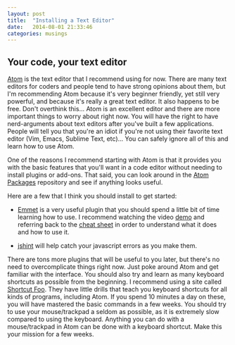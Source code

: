 ```yaml
---
layout: post
title:  "Installing a Text Editor"
date:   2014-08-01 21:33:46
categories: musings
---
```


## Your code, your text editor

[Atom](https://atom.io) is the text editor that I recommend using for now. There are many text editors for coders and people tend to have strong opinions about them, but I'm recommending Atom because it's very beginner friendly, yet still very powerful, and because it's really a great text editor. It also happens to be free. Don't overthink this... Atom is an excellent editor and there are more important things to worry about right now. You will have the right to have nerd-arguments about text editors after you've built a few applications. People will tell you that you're an idiot if you're not using their favorite text editor (Vim, Emacs, Sublime Text, etc)... You can safely ignore all of this and learn how to use Atom.

One of the reasons I recommend starting with Atom is that it provides you with the basic features that you'll want in a code editor without needing to install plugins or add-ons. That said, you can look around in the [Atom Packages](https://atom.io/packages) repository and see if anything looks useful.

Here are a few that I think you should install to get started:

- [Emmet](https://atom.io/packages/emmet) is a very useful plugin that you should spend a little bit of time learning how to use. I recommend watching the video [demo](http://emmet.io) and referring back to the [cheat sheet](http://docs.emmet.io/cheat-sheet) in order to understand what it does and how to use it.

- [jshint](https://atom.io/packages/jshint) will help catch your javascript errors as you make them.

There are tons more plugins that will be useful to you later, but there's no need to overcomplicate things right now. Just poke around Atom and get familiar with the interface. You should also try and learn as many keyboard shortcuts as possible from the beginning. I recommend using a site called [Shortcut Foo](https://www.shortcutfoo.com/app/dojos/atom-mac). They have little drills that teach you keyboard shortcuts for all kinds of programs, including Atom. If you spend 10 minutes a day on these, you will have mastered the basic commands in a few weeks. You should try to use your mouse/trackpad a seldom as possible, as it is extremely slow compared to using the keyboard. Anything you can do with a mouse/trackpad in Atom can be done with a keyboard shortcut. Make this your mission for a few weeks.
